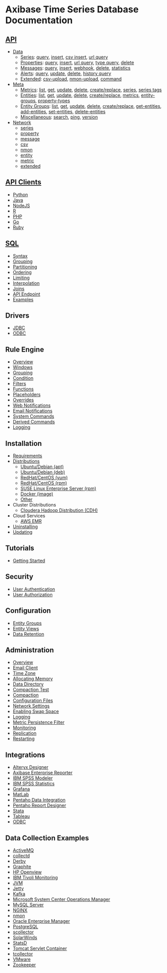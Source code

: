 # Axibase Time Series Database Documentation

## [API](api)

  * [Data](api/data#overview)
    * [Series](api/data/series/README.md): [query](api/data/series/query.md), [insert](api/data/series/insert.md), [csv insert](api/data/series/csv-insert.md), [url query](api/data/series/url-query.md)
    * [Properties](api/data/properties/README.md): [query](api/data/properties/query.md), [insert](api/data/properties/insert.md), [url query](api/data/properties/url-query.md), [type query](api/data/properties/type-query.md), [delete](api/data/properties/delete.md)
    * [Messages](api/data/messages/README.md): [query](api/data/messages/query.md), [insert](api/data/messages/insert.md), [webhook](api/data/messages/webhook.md), [delete](api/data/messages/delete.md), [statistics](api/data/messages/stats-query.md)
    * [Alerts](api/data/alerts/README.md): [query](api/data/alerts/query.md), [update](api/data/alerts/update.md), [delete](api/data/alerts/delete.md), [history query](api/data/alerts/history-query.md)
    * [Extended](api/data/ext/README.md): [csv-upload](api/data/ext/csv-upload.md), [nmon-upload](api/data/ext/nmon-upload.md), [command](api/data/ext/command.md)
  * [Meta](api/meta#overview)
    * [Metrics](api/meta/metric/README.md): [list](api/meta/metric/list.md), [get](api/meta/metric/get.md), [update](api/meta/metric/update.md), [delete](api/meta/metric/delete.md), [create/replace](api/meta/metric/create-or-replace.md), [series](api/meta/metric/series.md), [series tags](api/meta/metric/series-tags.md)
    * [Entities](api/meta/entity/README.md): [list](api/meta/entity/list.md), [get](api/meta/entity/get.md), [update](api/meta/entity/update.md), [delete](api/meta/entity/delete.md), [create/replace](api/meta/entity/create-or-replace.md), [metrics](api/meta/entity/metrics.md), [entity-groups](api/meta/entity/entity-groups.md), [property-types](api/meta/entity/property-types.md)
    * [Entity Groups](api/meta/entity-group/README.md): [list](api/meta/entity-group/list.md), [get](api/meta/entity-group/get.md), [update](api/meta/entity-group/update.md), [delete](api/meta/entity-group/delete.md), [create/replace](api/meta/entity-group/create-or-replace.md), [get-entities](api/meta/entity-group/get-entities.md), [add-entities](api/meta/entity-group/add-entities.md), [set-entities](api/meta/entity-group/set-entities.md), [delete-entities](api/meta/entity-group/delete-entities.md)
    * [Miscellaneous](api/meta/misc/README.md): [search](api/meta/misc/search.md), [ping](api/meta/misc/ping.md), [version](api/meta/misc/version.md)
  * [Network](api/network#network-api)
    * [series](api/network/series.md)
    * [property](api/network/property.md)
    * [message](api/network/message.md)
    * [csv](api/network/csv.md)
    * [nmon](api/network/nmon.md)
    * [entity](api/network/entity.md)
    * [metric](api/network/metric.md)
    * [extended](api/network/extended-commands.md)

## [API Clients](api#api-clients)

  * [Python](https://github.com/axibase/atsd-api-python)
  * [Java](https://github.com/axibase/atsd-api-java)
  * [NodeJS](https://github.com/axibase/atsd-api-nodejs)
  * [R](https://github.com/axibase/atsd-api-r)
  * [PHP](https://github.com/axibase/atsd-api-php)
  * [Go](https://github.com/axibase/atsd-api-go)
  * [Ruby](https://github.com/axibase/atsd-api-ruby)

## [SQL](sql#overview)

  * [Syntax](sql#syntax)
  * [Grouping](sql#grouping)
  * [Partitioning](sql#partitioning)
  * [Ordering](sql#ordering)
  * [Limiting](sql#limiting)
  * [Interpolation](sql#interpolation)
  * [Joins](sql#joins)
  * [API Endpoint](sql/api.md#sql-query-api-endpoint)
  * [Examples](sql#examples)

## Drivers

  * [JDBC](https://github.com/axibase/atsd-jdbc)
  * [ODBC](integration/odbc/README.md)


## Rule Engine

  * [Overview](rule-engine/README.md)
  * [Windows](rule-engine/window.md)
  * [Grouping](rule-engine/grouping.md)
  * [Condition](rule-engine/condition.md)
  * [Filters](rule-engine/filters.md)
  * [Functions](rule-engine/functions.md)
  * [Placeholders](rule-engine/placeholders.md)
  * [Overrides](rule-engine/overrides.md)
  * [Web Notifications](rule-engine/web-notifications.md)
  * [Email Notifications](rule-engine/email.md)
  * [System Commands](rule-engine/commands.md)
  * [Derived Commands](rule-engine/derived.md)
  * [Logging](rule-engine/logging.md)

## Installation

  * [Requirements](administration/requirements.md)
  * [Distributions](installation/#installation-guides)
    * [Ubuntu/Debian (apt)](installation/ubuntu-debian-apt.md)
    * [Ubuntu/Debian  (deb)](installation/ubuntu-debian-deb.md)
    * [RedHat/CentOS (yum)](installation/redhat-centos-yum.md)
    * [RedHat/CentOS (rpm)](installation/redhat-centos-rpm.md)
    * [SUSE Linux Enterprise Server (rpm)](installation/sles-rpm.md)
    * [Docker (image)](installation/docker.md)
    * [Other](installation/other-distributions.md)
  * Cluster Distributions
    * [Cloudera Hadoop Distribution (CDH)](installation/cloudera.md)  	
  * Cloud Services
    * [AWS EMR](installation/aws-emr-s3.md)
  * [Uninstalling](administration/uninstalling.md)
  * [Updating](administration/update.md)

## Tutorials

  * [Getting Started](tutorials/getting-started.md)

## Security

  * [User Authentication](administration/user-authentication.md)
  * [User Authorization](administration/user-authorization.md)

## Configuration

  * [Entity Groups](configuration/entity_groups.md)
  * [Entity Views](configuration/entity_views.md)
  * [Data Retention](configuration/data_retention.md)

## Administration

  * [Overview](administration#administration)
  * [Email Client](administration/mail-client.md)
  * [Time Zone](administration/timezone.md)
  * [Allocating Memory](administration/allocating-memory.md)
  * [Data Directory](administration/changing-data-directory.md)
  * [Compaction Test](administration/compaction-test.md)
  * [Compaction](administration/compaction.md)
  * [Configuration Files](administration/editing-configuration-files.md)
  * [Network Settings](administration/networking-settings.md)
  * [Enabling Swap Space](administration/enabling-swap-space.md)
  * [Logging](administration/logging.md)
  * [Metric Persistence Filter](administration/metric-persistence-filter.md)
  * [Monitoring](administration/monitoring.md)
  * [Replication](administration/replication.md)
  * [Restarting](administration/restarting.md)

## Integrations

  * [Alteryx Designer](integration/alteryx/README.md)
  * [Axibase Enterprise Reporter](integration/aer#atsd-adapter)
  * [IBM SPSS Modeler](integration/spss/modeler/README.md)
  * [IBM SPSS Statistics](integration/spss/statistics/README.md)
  * [Grafana](https://github.com/axibase/grafana-data-source)
  * [MatLab](integration/matlab/README.md)
  * [Pentaho Data Integration](integration/pentaho/data-integration/README.md)
  * [Pentaho Report Designer](integration/pentaho/report-designer/README.md)
  * [Stata](integration/stata/README.md)
  * [Tableau](integration/tableau/README.md)
  * [ODBC](integration/odbc/README.md)

## Data Collection Examples

  * [ActiveMQ](integration/activemq#monitoring-activemq-with-atsd)
  * [collectd](integration/collectd/README.md)
  * [Derby](https://github.com/axibase/axibase-collector/blob/master/jobs/examples/derby#overview)
  * [Graphite](integration/graphite/README.md)
  * [HP Openview](https://github.com/axibase/axibase-collector/blob/master/jobs/examples/hp-openview#overview)
  * [IBM Tivoli Monitoring](integration/itm#ibm-tivoli-monitoring)
  * [JVM](https://github.com/axibase/axibase-collector/blob/master/jobs/examples/jvm#overview)
  * [Jetty](https://github.com/axibase/axibase-collector/blob/master/jobs/examples/jetty#overview)
  * [Kafka](integration/kafka/README.md)
  * [Microsoft System Center Operations Manager](https://github.com/axibase/axibase-collector/blob/master/jobs/examples/scom#overview)
  * [MySQL Server](https://github.com/axibase/axibase-collector/blob/master/jobs/examples/mysql#overview)
  * [NGINX](https://github.com/axibase/axibase-collector/blob/master/jobs/examples/nginx#overview)
  * [nmon](integration/nmon/README.md)
  * [Oracle Enterprise Manager](https://github.com/axibase/axibase-collector/blob/master/jobs/examples/oracle-enterprise-manager#overview)
  * [PostgreSQL](https://github.com/axibase/axibase-collector/blob/master/jobs/examples/postgres#overview)
  * [scollector](integration/scollector/README.md)
  * [SolarWinds](https://github.com/axibase/axibase-collector/blob/master/jobs/examples/solarwinds#overview)
  * [StatsD](integration/statsd/README.md)
  * [Tomcat Servlet Container](https://github.com/axibase/axibase-collector/blob/master/jobs/examples/tomcat#overview)
  * [tcollector](integration/tcollector/README.md)
  * [VMware](https://github.com/axibase/axibase-collector/blob/master/jobs/examples/vmware#overview)
  * [Zookeeper](integration/zookeeper/README.md)
